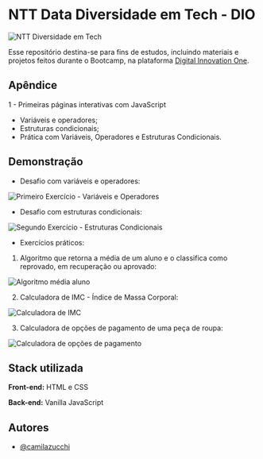 
# NTT Data Diversidade em Tech - DIO
![NTT Diversidade em Tech](https://uploaddeimagens.com.br/images/004/070/166/full/nttdataBootcamp.PNG?1666303445)

Esse repositório destina-se para fins de estudos, incluindo materiais e  projetos feitos durante o Bootcamp, na plataforma [Digital Innovation One](https://www.dio.me/).


## Apêndice

1 - Primeiras páginas interativas com JavaScript
- Variáveis e operadores;
- Estruturas condicionais;
- Prática com Variáveis, Operadores e Estruturas Condicionais.


## Demonstração

- Desafio com variáveis e operadores:

![Primeiro Exercício - Variáveis e Operadores](https://uploaddeimagens.com.br/images/004/070/131/full/primeiroExercicio.png?1666301366)

- Desafio com estruturas condicionais:

![Segundo Exercício - Estruturas Condicionais](https://uploaddeimagens.com.br/images/004/070/132/full/segundoExercicio.png?1666301462)

- Exercícios práticos:

1. Algoritmo que retorna a média de um aluno e o classifica como reprovado, em recuperação ou aprovado:

![Algoritmo média aluno](https://uploaddeimagens.com.br/images/004/072/114/original/exercicio1.png?1666415489)

2. Calculadora de IMC - Índice de Massa Corporal:

![Calculadora de IMC](https://uploaddeimagens.com.br/images/004/072/120/original/exercicio2.png?1666416932)

3. Calculadora de opções de pagamento de uma peça de roupa:

![Calculadora de opções de pagamento](https://uploaddeimagens.com.br/images/004/074/166/original/exercicio3.png?1666630876)


## Stack utilizada

**Front-end:** HTML e CSS

**Back-end:** Vanilla JavaScript


## Autores

- [@camilazucchi](https://www.github.com/camilazucchi)

